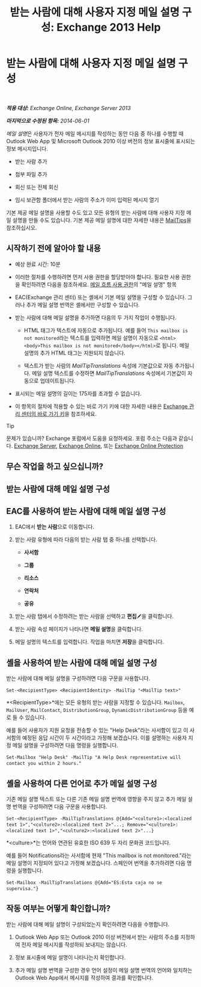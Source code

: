﻿---
title: '받는 사람에 대해 사용자 지정 메일 설명 구성: Exchange 2013 Help'
TOCTitle: 받는 사람에 대해 사용자 지정 메일 설명 구성
ms:assetid: df8ee7ae-2486-4890-b057-cda87b4cb1ec
ms:mtpsurl: https://technet.microsoft.com/ko-kr/library/Dd638199(v=EXCHG.150)
ms:contentKeyID: 52057971
ms.date: 05/22/2018
mtps_version: v=EXCHG.150
ms.translationtype: MT
---

# 받는 사람에 대해 사용자 지정 메일 설명 구성

 

_**적용 대상:** Exchange Online, Exchange Server 2013_

_**마지막으로 수정된 항목:** 2014-06-01_

*메일 설명*은 사용자가 전자 메일 메시지를 작성하는 동안 다음 중 하나를 수행할 때 Outlook Web App 및 Microsoft Outlook 2010 이상 버전의 정보 표시줄에 표시되는 정보 메시지입니다.

  - 받는 사람 추가

  - 첨부 파일 추가

  - 회신 또는 전체 회신

  - 임시 보관함 폴더에서 받는 사람의 주소가 이미 입력된 메시지 열기

기본 제공 메일 설명을 사용할 수도 있고 모든 유형의 받는 사람에 대해 사용자 지정 메일 설명을 만들 수도 있습니다. 기본 제공 메일 설명에 대한 자세한 내용은 [MailTips](https://docs.microsoft.com/ko-kr/exchange/clients-and-mobile-in-exchange-online/mailtips/mailtips)을 참조하십시오.

## 시작하기 전에 알아야 할 내용

  - 예상 완료 시간: 10분

  - 이러한 절차를 수행하려면 먼저 사용 권한을 할당받아야 합니다. 필요한 사용 권한을 확인하려면 다음을 참조하세요. [메일 흐름 사용 권한](mail-flow-permissions-exchange-2013-help.md)의 "메일 설명" 항목

  - EAC(Exchange 관리 센터) 또는 셸에서 기본 메일 설명을 구성할 수 있습니다. 그러나 추가 메일 설명 번역은 셸에서만 구성할 수 있습니다.

  - 받는 사람에 대해 메일 설명을 추가하면 다음의 두 가지 작업이 수행됩니다.
    
      - HTML 태그가 텍스트에 자동으로 추가됩니다. 예를 들어 `This mailbox is not monitored`라는 텍스트를 입력하면 메일 설명이 자동으로 `<html><body>This mailbox is not monitored</body></html>`로 됩니다. 메일 설명의 추가 HTML 태그는 지원되지 않습니다.
    
      - 텍스트가 받는 사람의 *MailTipTranslations* 속성에 기본값으로 자동 추가됩니다. 메일 설명 텍스트를 수정하면 *MailTipTranslations* 속성에서 기본값이 자동으로 업데이트됩니다.

  - 표시되는 메일 설명의 길이는 175자를 초과할 수 없습니다.

  - 이 항목의 절차에 적용할 수 있는 바로 가기 키에 대한 자세한 내용은 [Exchange 관리 센터의 바로 가기 키](keyboard-shortcuts-in-the-exchange-admin-center-exchange-online-protection-help.md)을 참조하세요.


> [!TIP]
> 문제가 있습니까? Exchange 포럼에서 도움을 요청하세요. 포럼 주소는 다음과 같습니다. <A href="https://go.microsoft.com/fwlink/p/?linkid=60612">Exchange Server</A>, <A href="https://go.microsoft.com/fwlink/p/?linkid=267542">Exchange Online</A>, 또는 <A href="https://go.microsoft.com/fwlink/p/?linkid=285351">Exchange Online Protection</A>



## 무슨 작업을 하고 싶으십니까?

## 받는 사람에 대해 메일 설명 구성

## EAC를 사용하여 받는 사람에 대해 메일 설명 구성

1.  EAC에서 **받는 사람**으로 이동합니다.

2.  받는 사람 유형에 따라 다음의 받는 사람 탭 중 하나를 선택합니다.
    
      - **사서함**
    
      - **그룹**
    
      - **리소스**
    
      - **연락처**
    
      - **공유**

3.  받는 사람 탭에서 수정하려는 받는 사람을 선택하고 **편집**![편집 아이콘](images/JJ218640.6f53ccb2-1f13-4c02-bea0-30690e6ea71d(EXCHG.150).gif "편집 아이콘")을 클릭합니다.

4.  받는 사람 속성 페이지가 나타나면 **메일 설명**을 클릭합니다.

5.  메일 설명의 텍스트를 입력합니다. 작업을 마치면 **저장**을 클릭합니다.

## 셸을 사용하여 받는 사람에 대해 메일 설명 구성

받는 사람에 대해 메일 설명을 구성하려면 다음 구문을 사용합니다.

    Set-<RecipientType> <RecipientIdentity> -MailTip "<MailTip text>"

*\<RecipientType\>*에는 모든 유형의 받는 사람을 지정할 수 있습니다. `Mailbox`, `MailUser`, `MailContact`, `DistributionGroup`, `DynamicDistributionGroup` 등을 예로 들 수 있습니다.

예를 들어 사용자가 지원 요청을 전송할 수 있는 "Help Desk"라는 사서함이 있고 이 사서함의 예정된 응답 시간이 두 시간이라고 가정해 보겠습니다. 이를 설명하는 사용자 지정 메일 설명을 구성하려면 다음 명령을 실행합니다.

    Set-Mailbox "Help Desk" -MailTip "A Help Desk representative will contact you within 2 hours."

## 셸을 사용하여 다른 언어로 추가 메일 설명 구성

기존 메일 설명 텍스트 또는 다른 기존 메일 설명 번역에 영향을 주지 않고 추가 메일 설명 번역을 구성하려면 다음 구문을 사용합니다.

    Set-<RecipientType> -MailTipTranslations @{Add="<culture1>:<localized text 1>","<culture2>:<localized text 2>"...; Remove="<culture1>:<localized text 1>","<culture2>:<localized text 2>"...}

*\<culture\>*는 언어와 연관된 유효한 ISO 639 두 자리 문화권 코드입니다.

예를 들어 Notifications라는 사서함에 현재 "This mailbox is not monitored."라는 메일 설명이 지정되어 있다고 가정해 보겠습니다. 스페인어 번역을 추가하려면 다음 명령을 실행합니다.

    Set-Mailbox -MailTipTranslations @{Add="ES:Esta caja no se supervisa."}

## 작동 여부는 어떻게 확인합니까?

받는 사람에 대해 메일 설명이 구성되었는지 확인하려면 다음을 수행합니다.

1.  Outlook Web App 또는 Outlook 2010 이상 버전에서 받는 사람의 주소를 지정하여 전자 메일 메시지를 작성하되 보내지는 않습니다.

2.  정보 표시줄에 메일 설명이 나타나는지 확인합니다.

3.  추가 메일 설명 번역을 구성한 경우 언어 설정이 메일 설명 번역의 언어와 일치하는 Outlook Web App에서 메시지를 작성하여 결과를 확인합니다.

